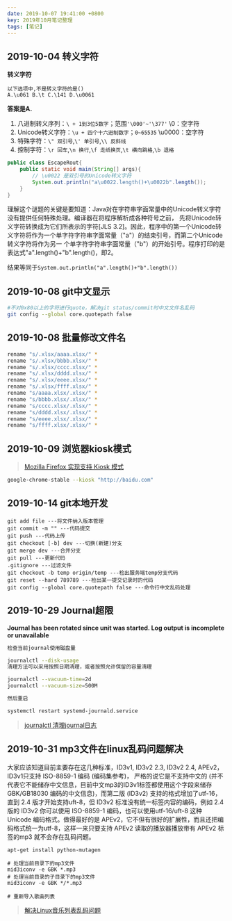 ```yaml
---
date: 2019-10-07 19:41:00 +0800
key: 2019年10月笔记整理
tags: [笔记]
---
```


## 2019-10-04 转义字符

**转义字符**

```text
以下选项中,不是转义字符的是()
A.\u061 B.\t C.\141 D.\u0061
```

**答案是A.**

1. 八进制转义序列：`\ + 1到3位5数字`；范围`'\000'~'\377'` \0：空字符
2. Unicode转义字符：`\u + 四个十六进制数字`；`0~65535` \u0000：空字符
3. 特殊字符：`\" 双引号`,`\' 单引号`,`\\ 反斜线`
4. 控制字符：`\r 回车`,`\n 换行`,`\f 走纸换页`,`\t 横向跳格`,`\b 退格`


```java
public class EscapeRout{
    public static void main(String[] args){
        // \u0022 是双引号的Unicode转义字符
        System.out.println("a\u0022.length()+\u0022b".length());
    }
}
```

理解这个谜题的关键是要知道：Java对在字符串字面常量中的Unicode转义字符没有提供任何特殊处理。编译器在将程序解析成各种符号之前， 先将Unicode转义字符转换成为它们所表示的字符[JLS 3.2]。因此，程序中的第一个Unicode转义字符将作为一个单字符字符串字面常量（"a"）的结束引号，而第二个Unicode转义字符将作为另一 个单字符字符串字面常量（"b"）的开始引号。程序打印的是表达式"a".length()+"b".length()，即2。

结果等同于`System.out.println("a".length()+"b".length())`


## 2019-10-08 git中文显示


```bash
#不对0x80以上的字符进行quote，解决git status/commit时中文文件名乱码
git config --global core.quotepath false
```

## 2019-10-08 批量修改文件名

```bash
rename "s/.xlsx/aaaa.xlsx/" *
rename "s/.xlsx/bbbb.xlsx/" *
rename "s/.xlsx/cccc.xlsx/" *
rename "s/.xlsx/dddd.xlsx/" *
rename "s/.xlsx/eeee.xlsx/" *
rename "s/.xlsx/ffff.xlsx/" *
rename "s/aaaa.xlsx/.xlsx/" *
rename "s/bbbb.xlsx/.xlsx/" *
rename "s/cccc.xlsx/.xlsx/" *
rename "s/dddd.xlsx/.xlsx/" *
rename "s/eeee.xlsx/.xlsx/" *
rename "s/ffff.xlsx/.xlsx/" *
```

## 2019-10-09 浏览器kiosk模式

>[Mozilla Firefox 实现支持 Kiosk 模式](https://www.oschina.net/news/110424/mozilla-firefox-implement-kiosk-mode)

```bash
google-chrome-stable --kiosk "http://baidu.com"
```

## 2019-10-14 git本地开发

```text
git add file ---将文件纳入版本管理
git commit -m "" ---代码提交
git push ---代码上传
git checkout [-b] dev ---切换(新建)分支
git merge dev ---合并分支
git pull ---更新代码
.gitignore ---过滤文件
git checkout -b temp origin/temp ---检出服务端temp分支代码
git reset --hard 789789 ---检出某一提交记录时的代码
git config --global core.quotepath false ---命令行中文乱码处理
```

## 2019-10-29 Journal超限

**Journal has been rotated since unit was started. Log output is incomplete or unavailable**

```bash
检查当前journal使用磁盘量

journalctl --disk-usage
清理方法可以采用按照日期清理，或者按照允许保留的容量清理

journalctl --vacuum-time=2d
journalctl --vacuum-size=500M

然后重启

systemctl restart systemd-journald.service

```

>[journalctl 清理journal日志](https://www.cnblogs.com/jiuchongxiao/p/9222953.html)


## 2019-10-31 mp3文件在linux乱码问题解决

大家应该知道目前主要存在这几种标准，ID3v1, ID3v2 2.3, ID3v2 2.4, APEv2，ID3v1只支持 ISO-8859-1 编码 (编码集参考)， 严格的说它是不支持中文的 (并不代表它不能储存中文信息，目前中文mp3的ID3v1标签都使用这个字段来储存 GBK/GB18030 编码的中文信息)，而第二版 (ID3v2) 支持的格式增加了utf-16，直到 2.4 版才开始支持uft-8，但 ID3v2 标准没有统一标签内容的编码，例如 2.4 版的 ID3v2 你可以使用 ISO-8859-1 编码，也可以使用utf-16/uft-8 这种 Unicode 编码格式。做得最好的是 APEv2，它不但有很好的扩展性，而且还把编码格式统一为utf-8，这样一来只要支持 APEv2 读取的播放器播放带有 APEv2 标签的mp3 就不会存在乱码问题。

```baash
apt-get install python-mutagen

# 处理当前目录下的mp3文件
mid3iconv -e GBK *.mp3
# 处理当前目录的子目录下的mp3文件
mid3iconv -e GBK */*.mp3

# 重新导入歌曲列表
```

>[解决Linux音乐列表乱码问题](https://holmesian.org/Linux_utf_gbk)